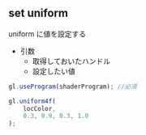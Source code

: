 ##  set uniform

uniform に値を設定する

* 引数
    * 取得しておいたハンドル
    * 設定したい値

```javascript
gl.useProgram(shaderProgram); //必須

gl.uniform4f(
    locColor,
    0.3, 0.9, 0.3, 1.0
);
```
